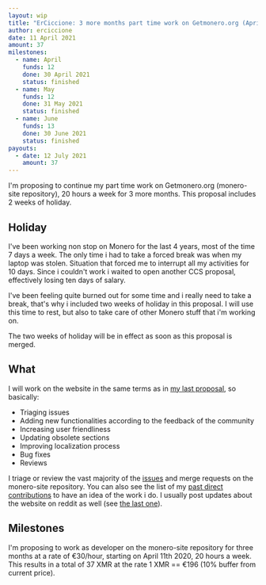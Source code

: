 ```yaml
---
layout: wip
title: "ErCiccione: 3 more months part time work on Getmonero.org (April-June) + Holiday"
author: erciccione
date: 11 April 2021
amount: 37
milestones:
  - name: April
    funds: 12
    done: 30 April 2021
    status: finished
  - name: May
    funds: 12
    done: 31 May 2021
    status: finished
  - name: June
    funds: 13
    done: 30 June 2021
    status: finished
payouts:
  - date: 12 July 2021
    amount: 37
---
```


I'm proposing to continue my part time work on Getmonero.org (monero-site repository), 20 hours a week for 3 more months. This proposal includes 2 weeks of holiday.

## Holiday
I've been working non stop on Monero for the last 4 years, most of the time 7 days a week. The only time i had to take a forced break was when my laptop was stolen. Situation that forced me to interrupt all my activities for 10 days. Since i couldn't work i waited to open another CCS proposal, effectively losing ten days of salary.

I've been feeling quite burned out for some time and i really need to take a break, that's why i included two weeks of holiday in this proposal. I will use this time to rest, but also to take care of other Monero stuff that i'm working on.

The two weeks of holiday will be in effect as soon as this proposal is merged.

## What
I will work on the website in the same terms as in [my last proposal](https://ccs.getmonero.org/proposals/erciccione-website4.html), so basically:

- Triaging issues
- Adding new functionalities according to the feedback of the community
- Increasing user friendliness
- Updating obsolete sections
- Improving localization process
- Bug fixes
- Reviews

I triage or review the vast majority of the [issues](https://github.com/monero-project/monero-site/issues) and merge requests on the monero-site repository. You can also see the list of my [past direct contributions](https://github.com/monero-project/monero-site/pulls?q=is%3Apr+author%3Aerciccione) to have an idea of the work i do. I usually post updates about the website on reddit as well (see [the last one](https://www.reddit.com/r/Monero/comments/kl1zen/getmoneroorg_updated_new_faqs_new_workgroup_page/)).

## Milestones
I'm proposing to work as developer on the monero-site repository for three months at a rate of €30/hour, starting on April 11th 2020, 20 hours a week. This results in a total of 37 XMR at the rate 1 XMR == €196 (10% buffer from current price).
